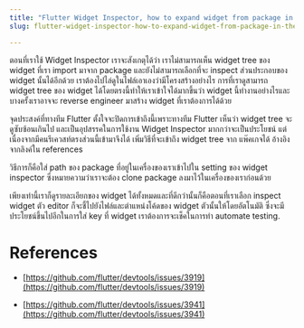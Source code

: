 ```yaml
---
title: "Flutter Widget Inspector, how to expand widget from package in the inspector."
slug: flutter-widget-inspector-how-to-expand-widget-from-package-in-the-inspector

---
```


ตอนที่เราใช้ Widget Inspector เราจะสังเกตุได้ว่า เราไม่สามารถเห็น widget tree ของ widget ที่เรา import มาจาก package และยังไม่สามารถเลือกที่จะ inspect ส่วนประกอบของ widget นั้นได้อีกด้วย เราต้องไปไล่ดูในไฟล์เอาเองว่ามีโครงสร้างอย่างไร การที่เราดูสามารถ widget tree ของ widget ได้โดยตรงนี้ทำให้เราเข้าใจได้มากขึ้นว่า widget นึ้ทำงานอย่างไรและบางครั้งเราอาจจะ reverse engineer มาสร้าง widget ที่เราต้องการได้ด้วย

จุดประสงค์ที่ทางทีม Flutter ตั้งใจจะปิดการเข้าถึงนี้เพราะทางทีม Flutter เห็นว่า widget tree จะดูซับซ้อนเกินไป และเป็นอุปสรรคในการใช้งาน Widget Inspector มากกว่าจะเป็นประโยชน์ แต่เนื่องจากมีคนรีเควสท์ตรงส่วนนี้เข้ามาจึงได้ เพิ่มวิธีที่จะเข้าถึง widget tree จาก แพ๊คเกจได้ อ้างอิงจากลิงค์ใน references

วิธีการก็คือใส่ path ของ package ที่อยู่ในเครื่องของเราเข้าไปใน setting ของ widget inspector ซึ่งหมายความว่าเราจะต้อง clone package ลงมาไว้ในเครื่องของเราก่อนด้วย  

เพียงเท่านี้เราก็ดูรายละเอียกของ widget ได้ทั้งหมดและที่ดีกว่านั้นก็คือตอนที่เราเลือก inspect widget ตัว editor ก็จะชึ้ไปยังไฟล์และตำแหน่งโค้ดของ widget ตัวนั้นให้โดยอัตโนมัติ ซึ่งจะมีประโยชน์ขึ้นไปอีกในการใส่ key ที่ widget เราต้องการจะเช็คในการทำ automate testing.

# References

* [https://github.com/flutter/devtools/issues/3919](https://github.com/flutter/devtools/issues/3919)
    
* [https://github.com/flutter/devtools/issues/3941](https://github.com/flutter/devtools/issues/3941)